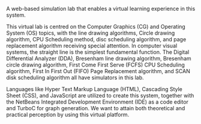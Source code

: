 A web-based simulation lab that enables a virtual learning experience in this system. 

This virtual lab is centred on the Computer Graphics (CG) and Operating System (OS) topics, with the line drawing algorithms, Circle drawing algorithm, CPU Scheduling method, disc scheduling algorithm, and page replacement algorithm receiving special attention. In computer visual systems, the straight line is the simplest fundamental function. The Digital Differential Analyzer (DDA), Bresenham line drawing algorithm, Bresenham circle drawing algorithm, First Come First Serve (FCFS) CPU Scheduling algorithm, First In First Out (FIFO) Page Replacement algorithm, and SCAN disk scheduling algorithm all have simulators in this lab. 

Languages like Hyper Text Markup Language (HTML), Cascading Style Sheet (CSS), and JavaScript are utilized to create this system, together with the NetBeans Integrated Development Environment (IDE) as a code editor and TurboC for graph generation. We want to attain both theoretical and practical perception by using this virtual platform.

